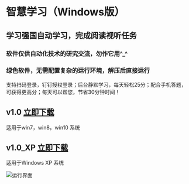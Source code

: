 # 智慧学习（Windows版）
## 学习强国自动学习，完成阅读视听任务
### 软件仅供自动化技术的研究交流，勿作它用^_^
### 绿色软件，无需配置复杂的运行环境，解压后直接运行

支持扫码登录，钉钉授权登录；后台静默学习，每天轻松25分；配合手机答题，可获得更高分；每天可以帮您，节省30分钟时间！

## v1.0  [立即下载](http://aiyotu.xyz/智慧学习v1.0.rar)
适用于win7，win8，win10 系统

## v1.0_XP  [立即下载](http://aiyotu.xyz/智慧学习v1.0_XP版.rar)
适用于Windows XP 系统

![运行界面](http://aiyotu.xyz/docs/ui.gif)
